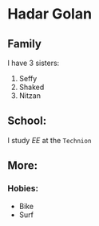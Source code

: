 # Hadar Golan

## Family

I have 3 sisters:

1. Seffy
2. Shaked
3. Nitzan

## School:

I study *EE* at the `Technion`

## More:

### Hobies:

- Bike
- Surf
